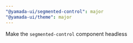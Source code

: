 ```yaml
---
"@yamada-ui/segmented-control": major
"@yamada-ui/theme": major
---
```


Make the `segmented-control` component headless
